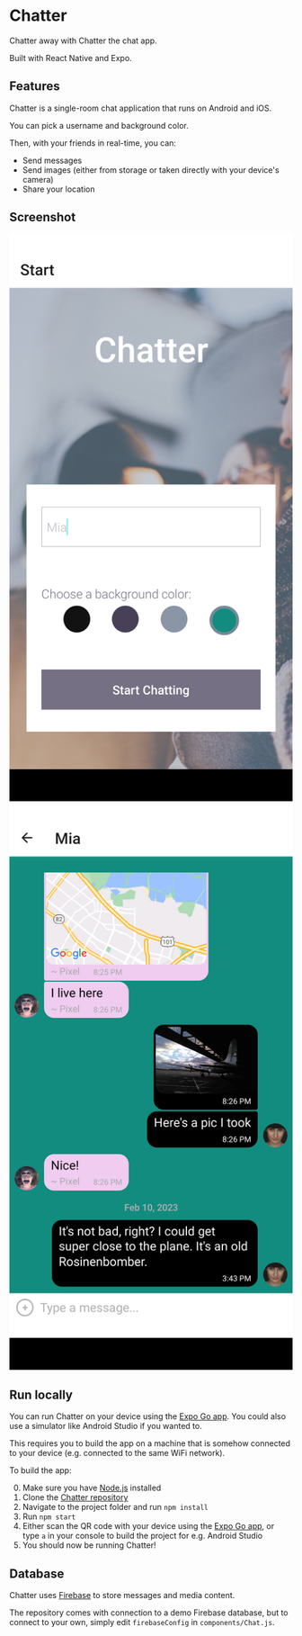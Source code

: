 # Chatter

Chatter away with Chatter the chat app.

Built with React Native and Expo.

## Features

Chatter is a single-room chat application that runs on Android and iOS.

You can pick a username and background color.

Then, with your friends in real-time, you can:

- Send messages
- Send images (either from storage or taken directly with your device's camera)
- Share your location

## Screenshot

![A screenshot of the home screen, with a name entered and a background color selected.](./screenshots/screenshot-home-screen.png)
![A screenshot of the chat screen, with a green background color, and text, image, and location content visible](./screenshots/screenshot-chat-screen.png)
## Run locally

You can run Chatter on your device using the [Expo Go app](https://expo.dev/client). You could also use a simulator like Android Studio if you wanted to.

This requires you to build the app on a machine that is somehow connected to your device (e.g. connected to the same WiFi network).

To build the app:

0. Make sure you have [Node.js](https://nodejs.org) installed
1. Clone the [Chatter repository](https://github.com/jamkerr/chatter)
2. Navigate to the project folder and run `npm install`
3. Run `npm start`
4. Either scan the QR code with your device using the [Expo Go app](https://expo.dev/client), or type `a` in your console to build the project for e.g. Android Studio
5. You should now be running Chatter!

## Database

Chatter uses [Firebase](https://firebase.google.com/) to store messages and media content.

The repository comes with connection to a demo Firebase database, but to connect to your own, simply edit `firebaseConfig` in `components/Chat.js`.
